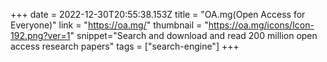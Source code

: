 +++
date = 2022-12-30T20:55:38.153Z
title = "OA.mg(Open Access for Everyone)"
link = "https://oa.mg/"
thumbnail = "https://oa.mg/icons/Icon-192.png?ver=1"
snippet="Search and download and read 200 million open access research papers"
tags = ["search-engine"]
+++
